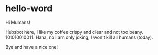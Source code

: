 # hello-word

Hi Mumans!

Hubsbot here, I like my coffee crispy and clear and not too beany.
101010010011. Haha, no I am only joking, I won't kill all humans (today).

Bye and have a nice one!
